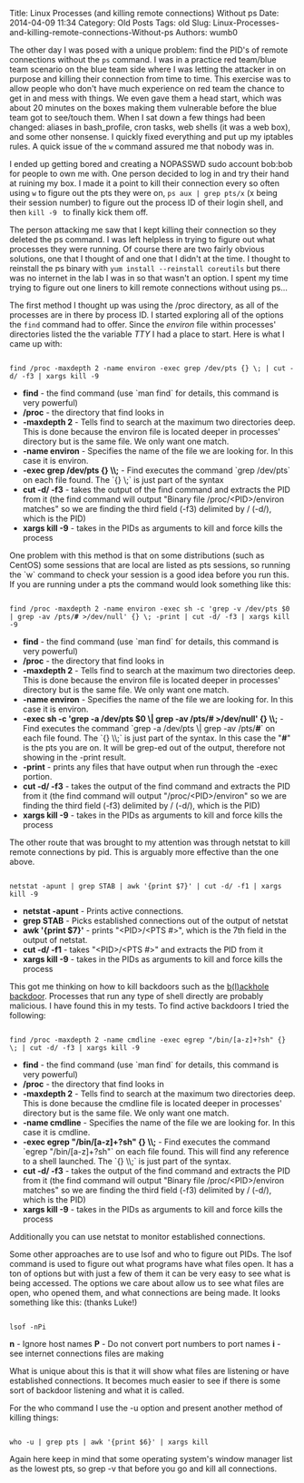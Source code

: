 Title: Linux Processes (and killing remote connections) Without ps
Date: 2014-04-09 11:34
Category: Old Posts
Tags: old
Slug: Linux-Processes-and-killing-remote-connections-Without-ps
Authors: wumb0

The other day I was posed with a unique problem: find the PID's of remote connections without the `ps` command. I was in a practice red team/blue team scenario on the blue team side where I was letting the attacker in on purpose and killing their connection from time to time. This exercise was to allow people who don't have much experience on red team the chance to get in and mess with things. We even gave them a head start, which was about 20 minutes on the boxes making them vulnerable before the blue team got to see/touch them. When I sat down a few things had been changed: aliases in bash_profile, cron tasks, web shells (it was a web box), and some other nonsense. I quickly fixed everything and put up my iptables rules. A quick issue of the `w` command assured me that nobody was in.

I ended up getting bored and creating a NOPASSWD sudo account bob:bob for people to own me with. One person decided to log in and try their hand at ruining my box. I made it a point to kill their connection every so often using `w` to figure out the pts they were on, `ps aux | grep pts/x` (x being their session number) to figure out the process ID of their login shell, and then `kill -9 ` to finally kick them off.

The person attacking me saw that I kept killing their connection so they deleted the ps command. I was left helpless in trying to figure out what processes they were running. Of course there are two fairly obvious solutions, one that I thought of and one that I didn't at the time. I thought to reinstall the ps binary with `yum install --reinstall coreutils` but there was no internet in the lab I was in so that wasn't an option. I spent my time trying to figure out one liners to kill remote connections without using ps...

The first method I thought up was using the /proc directory, as all of the processes are in there by process ID. I started exploring all of the options the `find` command had to offer. Since the <em>environ</em> file within processes' directories listed the the variable <em>TTY</em> I had a place to start. Here is what I came up with:
<pre><code>
find /proc -maxdepth 2 -name environ -exec grep /dev/pts {} \; | cut -d/ -f3 | xargs kill -9
</code></pre>
<ul>
	<li><strong>find</strong> - the find command (use `man find` for details, this command is very powerful)</li>
	<li><strong>/proc</strong> - the directory that find looks in</li>
	<li><strong>-maxdepth 2</strong> - Tells find to search at the maximum two directories deep. This is done because the environ file is located deeper in processes' directory but is the same file. We only want one match.</li>
	<li><strong>-name environ</strong> - Specifies the name of the file we are looking for. In this case it is environ.</li>
	<li><strong>-exec grep /dev/pts {} \\;</strong> - Find executes the command `grep /dev/pts` on each file found. The `{} \;` is just part of the syntax</li>
	<li><strong>cut -d/ -f3</strong> - takes the output of the find command and extracts the PID from it (the find command will output "Binary file /proc/&lt;PID&gt;/environ matches" so we are finding the third field (-f3) delimited by / (-d/), which is the PID)</li>
	<li><strong>xargs kill -9</strong> - takes in the PIDs as arguments to kill and force kills the process</li>
</ul>
One problem with this method is that on some distributions (such as CentOS) some sessions that are local are listed as pts sessions, so running the `w` command to check your session is a good idea before you run this. If you are running under a pts the command would look something like this:
<pre><code>
find /proc -maxdepth 2 -name environ -exec sh -c 'grep -v /dev/pts $0 | grep -av /pts/<strong>#</strong> &gt;/dev/null' {} \; -print | cut -d/ -f3 | xargs kill -9
</code></pre>
<ul>
	<li><strong>find</strong> - the find command (use `man find` for details, this command is very powerful)</li>
	<li><strong>/proc</strong> - the directory that find looks in</li>
	<li><strong>-maxdepth 2</strong> - Tells find to search at the maximum two directories deep. This is done because the environ file is located deeper in processes' directory but is the same file. We only want one match.</li>
	<li><strong>-name environ</strong> - Specifies the name of the file we are looking for. In this case it is environ.</li>
	<li><strong>-exec sh -c 'grep -a /dev/pts $0 \| grep -av /pts/<strong>#</strong> &gt;/dev/null' {} \\;</strong> - Find executes the command `grep -a /dev/pts \| grep -av /pts/<strong>#</strong>` on each file found. The `{} \\;` is just part of the syntax. In this case the "<strong>#</strong>" is the pts you are on. It will be grep-ed out of the output, therefore not showing in the -print result.</li>
	<li><strong>-print</strong> - prints any files that have output when run through the -exec portion.</li>
	<li><strong>cut -d/ -f3</strong> - takes the output of the find command and extracts the PID from it (the find command will output "/proc/&lt;PID&gt;/environ" so we are finding the third field (-f3) delimited by / (-d/), which is the PID)</li>
	<li><strong>xargs kill -9</strong> - takes in the PIDs as arguments to kill and force kills the process</li>
</ul>
The other route that was brought to my attention was through netstat to kill remote connections by pid. This is arguably more effective than the one above.
<pre><code>
netstat -apunt | grep STAB | awk '{print $7}' | cut -d/ -f1 | xargs kill -9
</code></pre>
<ul>
	<li><strong>netstat -apunt</strong> - Prints active connections.</li>
	<li><strong>grep STAB</strong> - Picks established connections out of the output of netstat</li>
	<li><strong>awk '{print $7}'</strong> - prints "&lt;PID&gt;/&lt;PTS #&gt;", which is the 7th field in the output of netstat.</li>
	<li><strong>cut -d/ -f1</strong> - takes "&lt;PID&gt;/&lt;PTS #&gt;" and extracts the PID from it</li>
	<li><strong>xargs kill -9</strong> - takes in the PIDs as arguments to kill and force kills the process</li>
</ul>
This got me thinking on how to kill backdoors such as the <a title="Link to the backdoor code" href="http://www.ussrback.com/UNIX/penetration/rootkits/blackhole.c" target="_blank">b(l)ackhole backdoor</a>. Processes that run any type of shell directly are probably malicious. I have found this in my tests. To find active backdoors I tried the following:
<pre><code>
find /proc -maxdepth 2 -name cmdline -exec egrep "/bin/[a-z]+?sh" {} \; | cut -d/ -f3 | xargs kill -9
</code></pre>
<ul>
	<li><strong>find</strong> - the find command (use `man find` for details, this command is very powerful)</li>
	<li><strong>/proc</strong> - the directory that find looks in</li>
	<li><strong>-maxdepth 2</strong> - Tells find to search at the maximum two directories deep. This is done because the cmdline file is located deeper in processes' directory but is the same file. We only want one match.</li>
	<li><strong>-name cmdline</strong> - Specifies the name of the file we are looking for. In this case it is cmdline.</li>
	<li><strong>-exec egrep "/bin/[a-z]+?sh" {} \\;</strong> - Find executes the command `egrep "/bin/[a-z]+?sh"` on each file found. This will find any reference to a shell launched. The `{} \\;` is just part of the syntax.</li>
	<li><strong>cut -d/ -f3</strong> - takes the output of the find command and extracts the PID from it (the find command will output "Binary file /proc/&lt;PID&gt;/environ matches" so we are finding the third field (-f3) delimited by / (-d/), which is the PID)</li>
	<li><strong>xargs kill -9</strong> - takes in the PIDs as arguments to kill and force kills the process</li>
</ul>
Additionally you can use netstat to monitor established connections.

Some other approaches are to use lsof and who to figure out PIDs. The lsof command is used to figure out what programs have what files open. It has a ton of options but with just a few of them it can be very easy to see what is being accessed. The options we care about allow us to see what files are open, who opened them, and what connections are being made. It looks something like this: (thanks Luke!)
<pre><code>
lsof -nPi
</code></pre>
<strong>n</strong> - Ignore host names
<strong>P</strong> - Do not convert port numbers to port names
<strong>i</strong> - see internet connections files are making

What is unique about this is that it will show what files are listening or have established connections. It becomes much easier to see if there is some sort of backdoor listening and what it is called.

For the who command I use the -u option and present another method of killing things:
<pre><code>
who -u | grep pts | awk '{print $6}' | xargs kill
</code></pre>
Again here keep in mind that some operating system's window manager list as the lowest pts, so grep -v that before you go and kill all connections.
